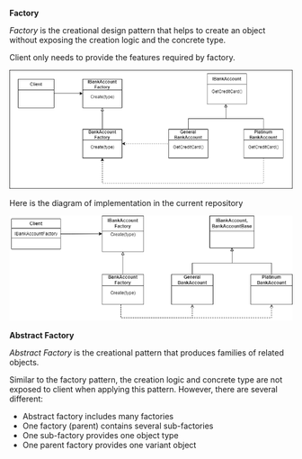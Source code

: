 **Factory**

*Factory* is the creational design pattern that helps to create an object without exposing the creation logic and the concrete type.

Client only needs to provide the features required by factory.

![Alt text](../../images/FactoryMethod.png)

Here is the diagram of implementation in the current repository

![Alt text](../../images/FactoryMethodImplementation.png)

**Abstract Factory**

*Abstract Factory* is the creational pattern that produces families of related objects. 

Similar to the factory pattern, the creation logic and concrete type are not exposed to client when applying this pattern. However, there are several different:
-  Abstract factory includes many factories
-  One factory (parent) contains several sub-factories
-  One sub-factory provides one object type
-  One parent factory provides one variant object

